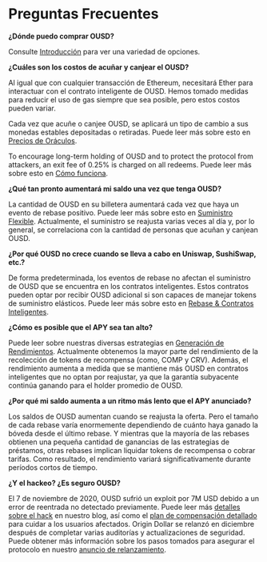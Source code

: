 # Preguntas Frecuentes

**¿Dónde puedo comprar OUSD?**

Consulte [Introducción](https://docs.ousd.com/getting-started) para ver una variedad de opciones.

**¿Cuáles son los costos de acuñar y canjear el OUSD?**

Al igual que con cualquier transacción de Ethereum, necesitará Ether para interactuar con el contrato inteligente de OUSD. Hemos tomado medidas para reducir el uso de gas siempre que sea posible, pero estos costos pueden variar.

Cada vez que acuñe o canjee OUSD, se aplicará un tipo de cambio a sus monedas estables depositadas o retiradas. Puede leer más sobre esto en [Precios de Oráculos](https://docs.ousd.com/core-concepts/price-oracles).

To encourage long-term holding of OUSD and to protect the protocol from attackers, an exit fee of 0.25% is charged on all redeems. Puede leer más sobre esto en [Cómo funciona](https://docs.ousd.com/how-it-works).

**¿Qué tan pronto aumentará mi saldo una vez que tenga OUSD?**

La cantidad de OUSD en su billetera aumentará cada vez que haya un evento de rebase positivo. Puede leer más sobre esto en [Suministro Flexible](https://docs.ousd.com/core-concepts/elastic-supply). Actualmente, el suministro se reajusta varias veces al día y, por lo general, se correlaciona con la cantidad de personas que acuñan y canjean OUSD.

**¿Por qué OUSD no crece cuando se lleva a cabo en Uniswap, SushiSwap, etc.?**

De forma predeterminada, los eventos de rebase no afectan el suministro de OUSD que se encuentra en los contratos inteligentes. Estos contratos pueden optar por recibir OUSD adicional si son capaces de manejar tokens de suministro elásticos. Puede leer más sobre esto en [Rebase & Contratos Inteligentes](https://docs.ousd.com/core-concepts/elastic-supply/rebasing-and-smart-contracts).

**¿Cómo es posible que el APY sea tan alto?**

Puede leer sobre nuestras diversas estrategias en [Generación de Rendimientos](https://docs.ousd.com/core-concepts/yield-generation). Actualmente obtenemos la mayor parte del rendimiento de la recolección de tokens de recompensa (como, COMP y CRV). Además, el rendimiento aumenta a medida que se mantiene más OUSD en contratos inteligentes que no optan por reajustar, ya que la garantía subyacente continúa ganando para el holder promedio de OUSD.

**¿Por qué mi saldo aumenta a un ritmo más lento que el APY anunciado?**

Los saldos de OUSD aumentan cuando se reajusta la oferta. Pero el tamaño de cada rebase varía enormemente dependiendo de cuánto haya ganado la bóveda desde el último rebase. Y mientras que la mayoría de las rebases obtienen una pequeña cantidad de ganancias de las estrategias de préstamos, otras rebases implican liquidar tokens de recompensa o cobrar tarifas. Como resultado, el rendimiento variará significativamente durante períodos cortos de tiempo.

**¿Y el hackeo? ¿Es seguro OUSD?**

El 7 de noviembre de 2020, OUSD sufrió un exploit por 7M USD debido a un error de reentrada no detectado previamente. Puede leer más [detalles sobre el hack](https://medium.com/originprotocol/urgent-ousd-has-hacked-and-there-has-been-a-loss-of-funds-7b8c4a7d534c) en nuestro blog, así como el [plan de compensación detallado](https://medium.com/originprotocol/origin-dollar-ousd-detailed-compensation-plan-faa73f87442e) para cuidar a los usuarios afectados. Origin Dollar se relanzó en diciembre después de completar varias auditorías y actualizaciones de seguridad. Puede obtener más información sobre los pasos tomados para asegurar el protocolo en nuestro [anuncio de relanzamiento](https://medium.com/originprotocol/origin-dollar-ousd-is-back-b8ee0c601dad).
